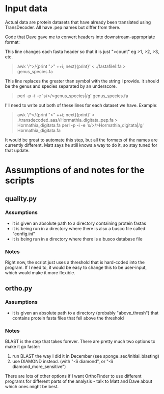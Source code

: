 # Input data

Actual data are protein datasets that have already been translated using TransDecoder.
All have .pep names but differ from there.

Code that Dave gave me to convert headers into downstream-appropriate format:

This line changes each fasta header so that it is just ">count" eg >1, >2, >3, etc.
> awk '/^>/{print ">" ++i; next}{print}' < ./fastafile1.fa > genus_species.fa

This line replaces the greater than symbol with the string I provide.
It should be the genus and species separated by an underscore.
> perl -p -i -e 's/>/>genus_species|/g' genus_species.fa

I'll need to write out both of these lines for each dataset we have.
Example:
> awk '/^>/{print ">" ++i; next}{print}' < ./transdecoded_aas//Hormathia_digitata_pep.fa > Hormathia_digitata.fa
> perl -p -i -e 's/>/>Hormathia_digitata|/g' Hormathia_digitata.fa

It would be great to automate this step, but all the formats of the names are currently different.
Matt says he still knows a way to do it, so stay tuned for that update.



# Assumptions of and notes for the scripts

## quality.py

### Assumptions

- it is given an absolute path to a directory containing protein fastas
- it is being run in a directory where there is also a busco file called "config.ini"
- it is being run in a directory where there is a busco database file

### Notes

Right now, the script just uses a threshold that is hard-coded into the program.
If I need to, it would be easy to change this to be user-input, which would make it more flexible.

## ortho.py

### Assumptions

- it is given an absolute path to a directory (probably "above_thresh") that contains protein fasta files that fell above the threshold

### Notes

BLAST is the step that takes forever. There are pretty much two options to make it go faster:
1. run BLAST the way I did it in December (see sponge_sec/initial_blasting)
2. use DIAMOND instead. (with "-S diamond", or "-S diamond_more_sensitive")

There are lots of other options if I want OrthoFinder to use different programs for different parts of the analysis - talk to Matt and Dave about which ones might be best.
